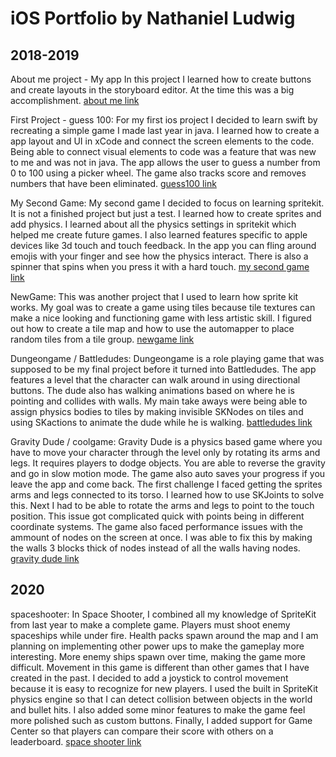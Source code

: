 # iOS Portfolio by Nathaniel Ludwig

## 2018-2019 

About me project - My app In this project I learned how to create buttons and create layouts in the storyboard editor. At the time this was a big accomplishment. [about me link](https://github.com/NathanielLudwig/myfirstapp)

First Project - guess 100: For my first ios project I decided to learn swift by recreating a simple game I made last year in java. I learned how to create a app layout and UI in xCode and connect the screen elements to the code. Being able to connect visual elements to code was a feature that was new to me and was not in java. The app allows the user to guess a number from 0 to 100 using a picker wheel. The game also tracks score and removes numbers that have been eliminated.
[guess100 link](https://github.com/NathanielLudwig/guess100)

My Second Game: My second game I decided to focus on learning spritekit. It is not a finished project but just a test. I learned how to create sprites and add physics. I learned about all the physics settings in spritekit which helped me create future games. I also learned features specific to apple devices like 3d touch and touch feedback. In the app you can fling around emojis with your finger and see how the physics interact. There is also a spinner that spins when you press it with a hard touch. [my second game link](https://github.com/NathanielLudwig/mysecondgame)

NewGame: This was another project that I used to learn how sprite kit works. My goal was to create a game using tiles because tile textures can make a nice looking and functioning game with less artistic skill. I figured out how to create a tile map and how to use the automapper to place random tiles from a tile group. [newgame link](https://github.com/NathanielLudwig/newgame)

Dungeongame / Battledudes: Dungeongame is a role playing game that was supposed to be my final project before it turned into Battledudes. The app features a level that the character can walk around in using directional buttons. The dude also has walking animations based on where he is pointing and collides with walls. My main take aways were being able to assign physics bodies to tiles by making invisible SKNodes on tiles and using SKactions to animate the dude while he is walking.
[battledudes link](https://github.com/NathanielLudwig/battledudes)

Gravity Dude / coolgame: Gravity Dude is a physics based game where you have to move your character through the level only by rotating its arms and legs. It requires players to dodge objects. You are able to reverse the gravity and go in slow motion mode. The game also auto saves your progress if you leave the app and come back. The first challenge I faced getting the sprites arms and legs connected to its torso. I learned how to use SKJoints to solve this. Next I had to be able to rotate the arms and legs to point to the touch position. This issue got complicated quick with points being in different coordinate systems. The game also faced performance issues with the ammount of nodes on the screen at once. I was able to fix this by making the walls 3 blocks thick of nodes instead of all the walls having nodes.
[gravity dude link](https://github.com/NathanielLudwig/Gravity-Dude)

## 2020

spaceshooter: In Space Shooter, I combined all my knowledge of SpriteKit from last year to make a complete game. Players must shoot enemy spaceships while under fire. Health packs spawn around the map and I am planning on implementing other power ups to make the gameplay more interesting. More enemy ships spawn over time, making the game more difficult. Movement in this game is different than other games that I have created in the past. I decided to add a joystick to control movement because it is easy to recognize for new players. I used the built in SpriteKit physics engine so that I can detect collision between objects in the world and bullet hits. I also added some minor features to make the game feel more polished such as custom buttons. Finally, I added support for Game Center so that players can compare their score with others on a leaderboard. [space shooter link](https://github.com/NathanielLudwig/spaceshooter)


